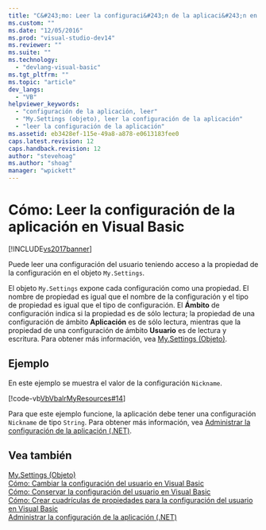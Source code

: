 ```yaml
---
title: "C&#243;mo: Leer la configuraci&#243;n de la aplicaci&#243;n en Visual Basic | Microsoft Docs"
ms.custom: ""
ms.date: "12/05/2016"
ms.prod: "visual-studio-dev14"
ms.reviewer: ""
ms.suite: ""
ms.technology: 
  - "devlang-visual-basic"
ms.tgt_pltfrm: ""
ms.topic: "article"
dev_langs: 
  - "VB"
helpviewer_keywords: 
  - "configuración de la aplicación, leer"
  - "My.Settings (objeto), leer la configuración de la aplicación"
  - "leer la configuración de la aplicación"
ms.assetid: eb3428ef-115e-49a8-a878-e0613183fee0
caps.latest.revision: 12
caps.handback.revision: 12
author: "stevehoag"
ms.author: "shoag"
manager: "wpickett"
---
```

# C&#243;mo: Leer la configuraci&#243;n de la aplicaci&#243;n en Visual Basic
[!INCLUDE[vs2017banner](../../../../csharp/includes/vs2017banner.md)]

Puede leer una configuración del usuario teniendo acceso a la propiedad de la configuración en el objeto `My.Settings`.  
  
 El objeto `My.Settings` expone cada configuración como una propiedad.  El nombre de propiedad es igual que el nombre de la configuración y el tipo de propiedad es igual que el tipo de configuración.  El **Ámbito** de configuración indica si la propiedad es de sólo lectura; la propiedad de una configuración de ámbito **Aplicación** es de sólo lectura, mientras que la propiedad de una configuración de ámbito **Usuario** es de lectura y escritura.  Para obtener más información, vea [My.Settings \(Objeto\)](../../../../visual-basic/language-reference/objects/my-settings-object.md).  
  
## Ejemplo  
 En este ejemplo se muestra el valor de la configuración `Nickname`.  
  
 [!code-vb[VbVbalrMyResources#14](../../../../visual-basic/developing-apps/programming/app-settings/codesnippet/VisualBasic/how-to-read-application-settings_1.vb)]  
  
 Para que este ejemplo funcione, la aplicación debe tener una configuración `Nickname` de tipo `String`.  Para obtener más información, vea [Administrar la configuración de la aplicación \(.NET\)](/visual-studio/ide/managing-application-settings-dotnet).  
  
## Vea también  
 [My.Settings \(Objeto\)](../../../../visual-basic/language-reference/objects/my-settings-object.md)   
 [Cómo: Cambiar la configuración del usuario en Visual Basic](../../../../visual-basic/developing-apps/programming/app-settings/how-to-change-user-settings.md)   
 [Cómo: Conservar la configuración del usuario en Visual Basic](../../../../visual-basic/developing-apps/programming/app-settings/how-to-persist-user-settings.md)   
 [Cómo: Crear cuadrículas de propiedades para la configuración del usuario en Visual Basic](../../../../visual-basic/developing-apps/programming/app-settings/how-to-create-property-grids-for-user-settings.md)   
 [Administrar la configuración de la aplicación \(.NET\)](/visual-studio/ide/managing-application-settings-dotnet)